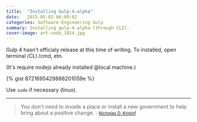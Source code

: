 ```yaml
---
title:  "Installing Gulp-4-alpha"
date:   2015-05-02 06:09:02
categories: Software-Engineering Gulp
summary: Installing gulp-4-alpha (through CLI).
cover-image: art-voda_1024.jpg
---
```


Gulp 4 hasn't officialy release at this time of writing. To installed, open terminal /CLI /cmd, etn.

(It's require nodejs already installed @local machine.)

{% gist 8721695429888201059e %}
    
Use `sudo` if necessary (linux).


---
> You don't need to invade a place or install a new government to help bring about a positive change. 
> <small>- [Nicholas D. Kristof](http://www.brainyquote.com/quotes/quotes/n/nicholasd373143.html)</small>
